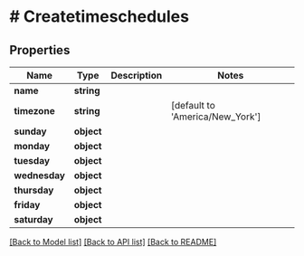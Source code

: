# # Createtimeschedules

## Properties

Name | Type | Description | Notes
------------ | ------------- | ------------- | -------------
**name** | **string** |  |
**timezone** | **string** |  | [default to 'America/New_York']
**sunday** | **object** |  |
**monday** | **object** |  |
**tuesday** | **object** |  |
**wednesday** | **object** |  |
**thursday** | **object** |  |
**friday** | **object** |  |
**saturday** | **object** |  |

[[Back to Model list]](../../README.md#models) [[Back to API list]](../../README.md#endpoints) [[Back to README]](../../README.md)
